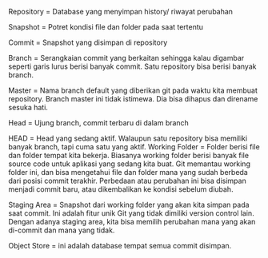 Repository = Database yang menyimpan history/ riwayat perubahan

Snapshot = Potret kondisi file dan folder pada saat tertentu

Commit = Snapshot yang disimpan di repository

Branch = Serangkaian commit yang berkaitan sehingga kalau digambar seperti garis lurus berisi banyak commit. Satu repository bisa berisi banyak branch.

Master = Nama branch default yang diberikan git pada waktu kita membuat repository. Branch master ini tidak istimewa. Dia bisa dihapus dan direname sesuka hati.

Head = Ujung branch, commit terbaru di dalam branch

HEAD = Head yang sedang aktif. Walaupun satu repository bisa memiliki banyak branch, tapi cuma satu yang aktif.
Working Folder = Folder berisi file dan folder tempat kita bekerja. Biasanya working folder berisi banyak file source code untuk aplikasi yang sedang kita buat. Git memantau working folder ini, dan bisa mengetahui file dan folder mana yang sudah berbeda dari posisi commit terakhir. Perbedaan atau perubahan ini bisa disimpan menjadi commit baru, atau dikembalikan ke kondisi sebelum diubah.

Staging Area = Snapshot dari working folder yang akan kita simpan pada saat commit. Ini adalah fitur unik Git yang tidak dimiliki version control lain. Dengan adanya staging area, kita bisa memilih perubahan mana yang akan di-commit dan mana yang tidak.

Object Store = ini adalah database tempat semua commit disimpan.
